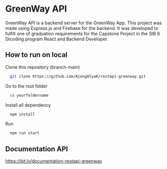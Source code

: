 
# GreenWay API

GreenWay API is a backend server for the GreenWay App. This project was made using Express.js and Firebase for the backend. It was developed to fulfill one of graduation requirements for the Capstone Project in the SIB 6 Dicoding program React and Backend Developer.




## How to run on local

Clone this repository (branch-main)

```bash
  git clone https://github.com/AjengAlyaK/restapi-greenway.git
```
Go to the root folder

```bash
  cd yourfoldername
```

Install all dependency

```bash
  npm install
```

Run   
```bash
  npm run start
```

## Documentation API
https://bit.ly/documentation-restapi-greenway
